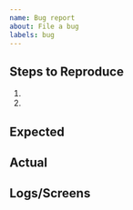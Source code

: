 ```yaml
---
name: Bug report
about: File a bug
labels: bug
---
```


## Steps to Reproduce
1.
2.

## Expected
<!-- what should happen -->

## Actual
<!-- what happens -->

## Logs/Screens
<!-- optional -->
